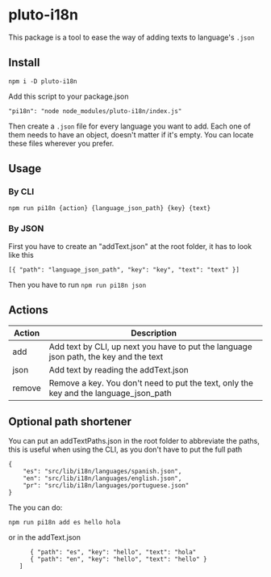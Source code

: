 # pluto-i18n

This package is a tool to ease the way of adding texts to language's `.json`

## Install

`npm i -D pluto-i18n`

Add this script to your package.json

`"pi18n": "node node_modules/pluto-i18n/index.js"`

Then create a `.json` file for every language you want to add. Each one of them needs to have an object, doesn't matter if it's empty. You can locate these files wherever you prefer.

## Usage

### By CLI

`npm run pi18n {action} {language_json_path} {key} {text}`

### By JSON

First you have to create an "addText.json" at the root folder, it has to look like this

`[{ "path": "language_json_path", "key": "key", "text": "text" }]`

Then you have to run `npm run pi18n json`

## Actions

<table>
    <thead>
        <tr>
            <th>Action</th>
            <th>Description</th>
        </tr>
    </thead>
    <tbody>
    <tr>
        <td>add</td>
        <td>Add text by CLI, up next you have to put the language json path, the key and the text</td>
    </tr>
    <tr>
        <td>json</td>
        <td>Add text by reading the addText.json</td>
    </tr>
        <tr>
        <td>remove</td>
        <td>Remove a key. You don't need to put the text, only the key and the language_json_path</td>
    </tbody>
</table>

## Optional path shortener

You can put an addTextPaths.json in the root folder to abbreviate the paths, this is useful when using the CLI, as you don't have to put the full path

```
{
    "es": "src/lib/i18n/languages/spanish.json",
    "en": "src/lib/i18n/languages/english.json",
    "pr": "src/lib/i18n/languages/portuguese.json"
}
```

The you can do:

`npm run pi18n add es hello hola`

or in the addText.json

```[
      { "path": "es", "key": "hello", "text": "hola"
      { "path": "en", "key": "hello", "text": "hello" }
   ]
```
